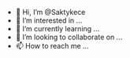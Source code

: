 - 👋 Hi, I’m @Saktykece
- 👀 I’m interested in ...
- 🌱 I’m currently learning ...
- 💞️ I’m looking to collaborate on ...
- 📫 How to reach me ...

<!---
Saktykece/Saktykece is a ✨ special ✨ repository because its `README.md` (this file) appears on your GitHub profile.
You can click the Preview link to take a look at your changes.
--->

